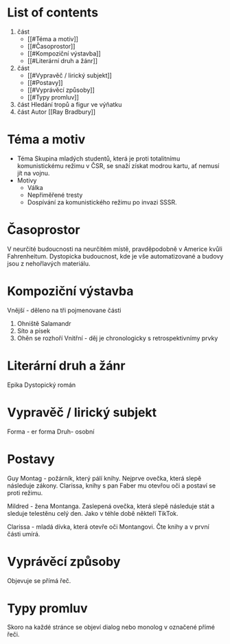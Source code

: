 # List of contents
1. část
	- [[#Téma a motiv]]
	- [[#Časoprostor]]
	- [[#Kompoziční výstavba]]
	- [[#Literární druh a žánr]]
2. část
	- [[#Vypravěč / lirický subjekt]]
	- [[#Postavy]]
	- [[#Vyprávěcí způsoby]]
	- [[#Typy promluv]]
3. část 
	Hledání tropů a figur ve výňatku
4. část
	Autor [[Ray Bradbury]]

# Téma a motiv
- Téma
	Skupina mladých studentů, která je proti totalitnímu komunistickému režimu v ČSR, se snaží získat modrou kartu, ať nemusí jít na vojnu.
- Motivy
	- Válka
	- Nepřiměřené tresty
	- Dospívání za komunistického režimu po invazi SSSR. 

# Časoprostor
V neurčité budoucnosti na neurčitém místě, pravděpodobně v Americe kvůli Fahrenheitum. Dystopicka budoucnost, kde je vše automatizované a budovy jsou z nehořlavých materiálu.

# Kompoziční výstavba
Vnější - děleno na tři pojmenovane části
1. Ohniště Salamandr
2. Síto a písek
3. Ohěn se rozhoří
Vnitřní - děj je chronologicky s retrospektivnímy prvky

# Literární druh a žánr
Epika
Dystopický román

# Vypravěč / lirický subjekt
Forma - er forma
Druh- osobní

# Postavy
Guy Montag - požárník, který pálí knihy. Nejprve ovečka, která slepě následuje zákony. Clarissa, knihy s pan Faber mu otevřou oči a postaví se proti režimu.

Mildred - žena Montanga. Zaslepená ovečka, která slepě následuje stát a sleduje telestěnu celý den. Jako v téhle době někteří TikTok.

Clarissa - mladá dívka, která otevře oči Montangovi. Čte knihy a v první části umírá.
# Vyprávěcí způsoby
Objevuje se přímá řeč.

# Typy promluv
Skoro na každé stránce se objeví dialog nebo monolog v označené přímé řeči.


